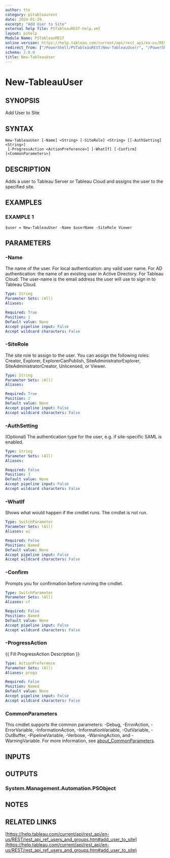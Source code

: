 ```yaml
---
author: tto
category: pstableaurest
date: 2024-01-29
excerpt: "Add User to Site"
external help file: PSTableauREST-help.xml
layout: pshelp
Module Name: PSTableauREST
online version: https://help.tableau.com/current/api/rest_api/en-us/REST/rest_api_ref_users_and_groups.htm#add_user_to_site
redirect_from: ["/PowerShell/PSTableauREST/New-TableauUser/", "/PowerShell/PSTableauREST/new-tableauuser/", "/PowerShell/new-tableauuser/"]
schema: 2.0.0
title: New-TableauUser
---
```


# New-TableauUser

## SYNOPSIS
Add User to Site

## SYNTAX

```
New-TableauUser [-Name] <String> [-SiteRole] <String> [[-AuthSetting] <String>]
 [-ProgressAction <ActionPreference>] [-WhatIf] [-Confirm] [<CommonParameters>]
```

## DESCRIPTION
Adds a user to Tableau Server or Tableau Cloud and assigns the user to the specified site.

## EXAMPLES

### EXAMPLE 1
```
$user = New-TableauUser -Name $userName -SiteRole Viewer
```

## PARAMETERS

### -Name
The name of the user.
For local authentication: any valid user name.
For AD authentication: the name of an existing user in Active Directory.
For Tableau Cloud: The user-name is the email address the user will use to sign in to Tableau Cloud.

```yaml
Type: String
Parameter Sets: (All)
Aliases:

Required: True
Position: 1
Default value: None
Accept pipeline input: False
Accept wildcard characters: False
```

### -SiteRole
The site role to assign to the user.
You can assign the following roles: Creator, Explorer, ExplorerCanPublish, SiteAdministratorExplorer, SiteAdministratorCreator, Unlicensed, or Viewer.

```yaml
Type: String
Parameter Sets: (All)
Aliases:

Required: True
Position: 2
Default value: None
Accept pipeline input: False
Accept wildcard characters: False
```

### -AuthSetting
(Optional) The authentication type for the user, e.g.
if site-specific SAML is enabled.

```yaml
Type: String
Parameter Sets: (All)
Aliases:

Required: False
Position: 3
Default value: None
Accept pipeline input: False
Accept wildcard characters: False
```

### -WhatIf
Shows what would happen if the cmdlet runs.
The cmdlet is not run.

```yaml
Type: SwitchParameter
Parameter Sets: (All)
Aliases: wi

Required: False
Position: Named
Default value: None
Accept pipeline input: False
Accept wildcard characters: False
```

### -Confirm
Prompts you for confirmation before running the cmdlet.

```yaml
Type: SwitchParameter
Parameter Sets: (All)
Aliases: cf

Required: False
Position: Named
Default value: None
Accept pipeline input: False
Accept wildcard characters: False
```

### -ProgressAction
{{ Fill ProgressAction Description }}

```yaml
Type: ActionPreference
Parameter Sets: (All)
Aliases: proga

Required: False
Position: Named
Default value: None
Accept pipeline input: False
Accept wildcard characters: False
```

### CommonParameters
This cmdlet supports the common parameters: -Debug, -ErrorAction, -ErrorVariable, -InformationAction, -InformationVariable, -OutVariable, -OutBuffer, -PipelineVariable, -Verbose, -WarningAction, and -WarningVariable. For more information, see [about_CommonParameters](http://go.microsoft.com/fwlink/?LinkID=113216).

## INPUTS

## OUTPUTS

### System.Management.Automation.PSObject
## NOTES

## RELATED LINKS

[https://help.tableau.com/current/api/rest_api/en-us/REST/rest_api_ref_users_and_groups.htm#add_user_to_site](https://help.tableau.com/current/api/rest_api/en-us/REST/rest_api_ref_users_and_groups.htm#add_user_to_site)

